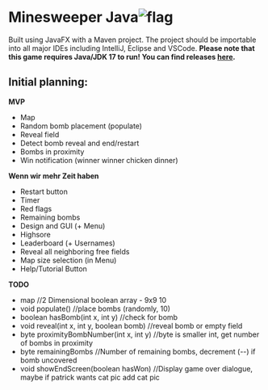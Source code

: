 # Minesweeper Java![flag](https://github.com/justacoasterfan/minesweeper/assets/45495307/fdab7953-f87f-4a35-9ddd-bea73b1bc2f6)
Built using JavaFX with a Maven project. The project should be importable into all major IDEs including IntelliJ, Eclipse and VSCode. 
**Please note that this game requires Java/JDK 17 to run! You can find releases [here](https://adoptium.net/de/temurin/releases/).**


## Initial planning:
**MVP**
- Map
- Random bomb placement (populate)
- Reveal field
- Detect bomb reveal and end/restart
- Bombs in proximity
- Win notification (winner winner chicken dinner)

**Wenn wir mehr Zeit haben**
- Restart button
- Timer
- Red flags
- Remaining bombs
- Design and GUI (+ Menu)
- Highsore
- Leaderboard (+ Usernames)
- Reveal all neighboring free fields
- Map size selection (in Menu)
- Help/Tutorial Button

**TODO**
- map //2 Dimensional boolean array - 9x9 10
- void populate() //place bombs (randomly, 10)
- boolean hasBomb(int x, int y) //check for bomb
- void reveal(int x, int y, boolean bomb) //reveal bomb or empty field
- byte proximityBombNumber(int x, int y) //byte is smaller int, get number of bombs in proximity
- byte remainingBombs //Number of remaining bombs, decrement (--) if bomb uncovered
- void showEndScreen(boolean hasWon) //Display game over dialogue, maybe if patrick wants cat pic add cat pic
